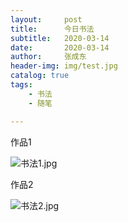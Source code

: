 ```yaml
---
layout:     post
title:      今日书法
subtitle:   2020-03-14
date:       2020-03-14
author:     张成东
header-img: img/test.jpg
catalog: true
tags:
    - 书法
    - 随笔

---
```

作品1

![书法1.jpg](https://i.loli.net/2020/03/14/TelgHbaJcDsWE5O.jpg)

作品2

![书法2.jpg](https://i.loli.net/2020/03/14/OsAqQWHafPoZ2Y4.jpg)
